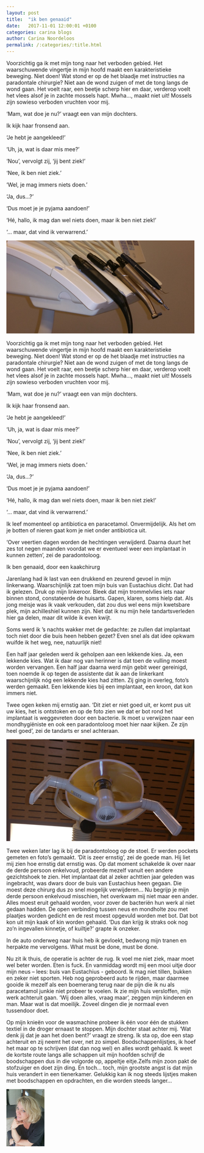 ```yaml
---
layout: post
title:  "ik ben genaaid"
date:   2017-11-01 12:00:01 +0100
categories: carina blogs
author: Carina Noordeloos
permalink: /:categories/:title.html
---
```

Voorzichtig ga ik met mijn tong naar het verboden gebied. Het waarschuwende vingertje in mijn hoofd maakt een karakteristieke beweging. Niet doen! Wat stond er op de het blaadje met instructies na paradontale chirurgie? Niet aan de wond zuigen of met de tong langs de wond gaan. Het voelt raar, een beetje scherp hier en daar, verderop voelt het vlees alsof je in zachte mossels hapt. Mwha…, maakt niet uit! Mossels zijn sowieso verboden vruchten voor mij.

‘Mam, wat doe je nu?’ vraagt een van mijn dochters.

Ik kijk haar fronsend aan.

‘Je hebt je aangekleed!’

‘Uh, ja, wat is daar mis mee?’

‘Nou’, vervolgt zij, ‘jij bent ziek!’

‘Nee, ik ben niet ziek.’

‘Wel, je mag immers niets doen.’

‘Ja, dus…?’

‘Dus moet je je pyjama aandoen!’

‘Hé, hallo, ik mag dan wel niets doen, maar ik ben niet ziek!’

‘… maar, dat vind ik verwarrend.’

<div style="margin:0 10px 10px 0"><img src="/assets/ik ben genaaid 1.jpg"/></div>

Voorzichtig ga ik met mijn tong naar het verboden gebied. Het waarschuwende vingertje in mijn hoofd maakt een karakteristieke beweging. Niet doen! Wat stond er op de het blaadje met instructies na paradontale chirurgie? Niet aan de wond zuigen of met de tong langs de wond gaan. Het voelt raar, een beetje scherp hier en daar, verderop voelt het vlees alsof je in zachte mossels hapt. Mwha…, maakt niet uit! Mossels zijn sowieso verboden vruchten voor mij.

‘Mam, wat doe je nu?’ vraagt een van mijn dochters.

Ik kijk haar fronsend aan.

‘Je hebt je aangekleed!’

‘Uh, ja, wat is daar mis mee?’

‘Nou’, vervolgt zij, ‘jij bent ziek!’

‘Nee, ik ben niet ziek.’

‘Wel, je mag immers niets doen.’

‘Ja, dus…?’

‘Dus moet je je pyjama aandoen!’

‘Hé, hallo, ik mag dan wel niets doen, maar ik ben niet ziek!’

‘… maar, dat vind ik verwarrend.’

Ik leef momenteel op antibiotica en paracetamol. Onvermijdelijk. Als het om je botten of nieren gaat kom je niet onder antibiotica uit.

‘Over veertien dagen worden de hechtingen verwijderd. Daarna duurt het zes tot negen maanden voordat we er eventueel weer een implantaat in kunnen zetten’, zei de paradontoloog.

Ik ben genaaid, door een kaakchirurg

Jarenlang had ik last van een drukkend en zeurend gevoel in mijn linkerwang. Waarschijnlijk zat toen mijn buis van Eustachius dicht. Dat had ik gelezen. Druk op mijn linkeroor. Bleek dat mijn trommelvlies iets naar binnen stond, constateerde de huisarts. Gapen, klaren, soms hielp dat. Als jong meisje was ik vaak verkouden, dat zou dus wel eens mijn kwetsbare plek, mijn achilleshiel kunnen zijn. Niet dat ik nu mijn hele tandartsverleden hier ga delen, maar dit wilde ik even kwijt.

Soms werd ik ’s nachts wakker met de gedachte: ze zullen dat implantaat toch niet door die buis heen hebben gezet? Even snel als dat idee opkwam wuifde ik het weg, nee, natuurlijk niet!

Een half jaar geleden werd ik geholpen aan een lekkende kies. Ja, een lekkende kies. Wat ik daar nog van herinner is dat toen de vulling moest worden vervangen. Een half jaar daarna werd mijn gebit weer gereinigd, toen noemde ik op tegen de assistente dat ik aan de linkerkant waarschijnlijk nóg een lekkende kies had zitten. Zij ging in overleg, foto’s werden gemaakt. Een lekkende kies bij een implantaat, een kroon, dat kon immers niet.

Twee ogen keken mij ernstig aan. ‘Dit ziet er niet goed uit, er komt pus uit uw kies, het is ontstoken en op de foto zien we dat er bot rond het implantaat is weggevreten door een bacterie. Ik moet u verwijzen naar een mondhygiëniste en ook een paradontoloog moet hier naar kijken. Ze zijn heel goed’, zei de tandarts er snel achteraan.

<div style="margin:0 10px 10px 0"><img src="/assets/ik ben genaaid 2.jpg"/></div>

Twee weken later lag ik bij de paradontoloog op de stoel. Er werden pockets gemeten en foto’s gemaakt. ‘Dit is zeer ernstig’, zei de goede man. Hij liet mij zien hoe ernstig dat ernstig was. Op dat moment schakelde ik over naar de derde persoon enkelvoud, probeerde mezelf vanuit een andere gezichtshoek te zien. Het implantaat dat al zeker achttien jaar geleden was ingebracht, was dwars door de buis van Eustachius heen gegaan. Die moest deze chirurg dus zo snel mogelijk verwijderen… Nu begrijp je mijn derde persoon enkelvoud misschien, het overkwam mij niet maar een ander. Alles moest eruit gehaald worden, voor zover de bacteriën hun werk al niet gedaan hadden. De open verbinding tussen neus en mondholte zou met plaatjes worden gedicht en de rest moest opgevuld worden met bot. Dat bot kon uit mijn kaak of kin worden gehaald. ‘Dus dan krijg ik straks ook nog zo’n ingevallen kinnetje, of kuiltje?’ grapte ik onzeker.

In de auto onderweg naar huis heb ik gevloekt, bedwong mijn tranen en herpakte me vervolgens. What must be done, must be done.

Nu zit ik thuis, de operatie is achter de rug. Ik voel me niet ziek, maar moet wel beter worden. Eten is fuck. En vanmiddag wordt mij een mooi uitje door mijn neus – lees: buis van Eustachius - geboord. Ik mag niet tillen, bukken en zeker niet sporten. Heb nog geprobeerd auto te rijden, maar daarmee gooide ik mezelf als een boemerang terug naar de pijn die ik nu als paracetamol junkie niet probeer te voelen.
Ik zie mijn huis versloffen, mijn werk achteruit gaan. ‘Wij doen alles, vraag maar’, zeggen mijn kinderen en man. Maar wat is dat moeilijk. Zoveel dingen die je normaal even tussendoor doet.

Op mijn knieën voor de wasmachine probeer ik één voor één de stukken textiel in de droger ernaast te stoppen. Mijn dochter staat achter mij. ‘Wat denk jij dat je aan het doen bent?’ vraagt ze streng. Ik sta op, doe een stap achteruit en zij neemt het over, net zo simpel. Boodschappenlijstjes, ik hoef het maar op te schrijven (dat dan nog wel) en alles wordt gehaald. Ik weet de kortste route langs alle schappen uit mijn hoofden schrijf de boodschappen dus in die volgorde op, appeltje eitje.Zelfs mijn zoon pakt de stofzuiger en doet zijn ding. En toch… toch, mijn grootste angst is dat mijn huis verandert in een tienerkamer. Gelukkig kan ik nog steeds lijstjes maken met boodschappen en opdrachten, en die worden steeds langer…

<div style="margin:0 10px 10px 0"><img src="/assets/Carina - profiel 2019.jpg" alt="Carina Noordeloos" width="100"/></div>

